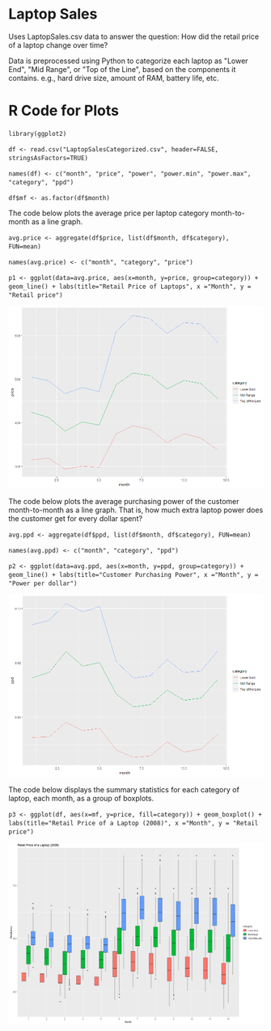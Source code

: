 # Laptop Sales

Uses LaptopSales.csv data to answer the question: How did the retail price of a laptop change over time?

Data is preprocessed using Python to categorize each laptop as "Lower End", "Mid Range", or "Top of the Line", based on the components it contains. e.g., hard drive size, amount of RAM, battery life, etc.

# R Code for Plots
`library(ggplot2)`

`df <- read.csv("LaptopSalesCategorized.csv", header=FALSE, stringsAsFactors=TRUE)`

`names(df) <- c("month", "price", "power", "power.min", "power.max", "category", "ppd")`

`df$mf <- as.factor(df$month)`

The code below plots the average price per laptop category month-to-month as a line graph.

`avg.price <- aggregate(df$price, list(df$month, df$category), FUN=mean)`

`names(avg.price) <- c("month", "category", "price")`

`p1 <- ggplot(data=avg.price, aes(x=month, y=price, group=category)) + geom_line() + labs(title="Retail Price of Laptops", x ="Month", y = "Retail price")`

![Average retail price](PricePerCategory1.png "Average retail price")

The code below plots the average purchasing power of the customer month-to-month as a line graph. That is, how much extra laptop power does the customer get for every dollar spent?

`avg.ppd <- aggregate(df$ppd, list(df$month, df$category), FUN=mean)`

`names(avg.ppd) <- c("month", "category", "ppd")`

`p2 <- ggplot(data=avg.ppd, aes(x=month, y=ppd, group=category)) + geom_line() + labs(title="Customer Purchasing Power", x ="Month", y = "Power per dollar")`

![Average purchasing power](PpdPerCategory1.png "Average purchasing power")

The code below displays the summary statistics for each category of laptop, each month, as a group of boxplots.

`p3 <- ggplot(df, aes(x=mf, y=price, fill=category)) + geom_boxplot() + labs(title="Retail Price of a Laptop (2008)", x ="Month", y = "Retail price")`

![Summary stats per category](RetailPriceBoxplot-Monthly.png "Summary stats per category")